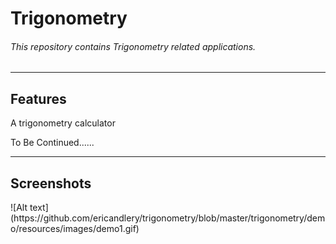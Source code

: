 # Trigonometry #
###### This repository contains Trigonometry related applications. #
<hr>
<h2>Features</h2>
<p>A trigonometry calculator</p>
<p>To Be Continued......</p>
<hr>
<h2>Screenshots</h2>
![Alt text](https://github.com/ericandlery/trigonometry/blob/master/trigonometry/demo/resources/images/demo1.gif)
